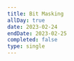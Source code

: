 ```yaml
---
title: Bit Masking
allDay: true
date: 2023-02-24
endDate: 2023-02-25
completed: false
type: single
---
```

